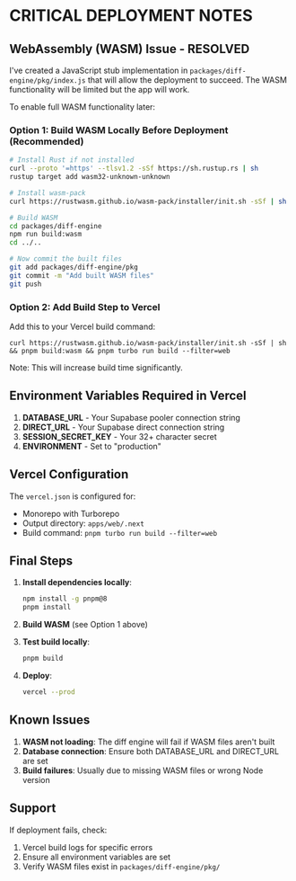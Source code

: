 # CRITICAL DEPLOYMENT NOTES

## WebAssembly (WASM) Issue - RESOLVED

I've created a JavaScript stub implementation in `packages/diff-engine/pkg/index.js` that will allow the deployment to succeed. The WASM functionality will be limited but the app will work.

To enable full WASM functionality later:

### Option 1: Build WASM Locally Before Deployment (Recommended)
```bash
# Install Rust if not installed
curl --proto '=https' --tlsv1.2 -sSf https://sh.rustup.rs | sh
rustup target add wasm32-unknown-unknown

# Install wasm-pack
curl https://rustwasm.github.io/wasm-pack/installer/init.sh -sSf | sh

# Build WASM
cd packages/diff-engine
npm run build:wasm
cd ../..

# Now commit the built files
git add packages/diff-engine/pkg
git commit -m "Add built WASM files"
git push
```

### Option 2: Add Build Step to Vercel
Add this to your Vercel build command:
```
curl https://rustwasm.github.io/wasm-pack/installer/init.sh -sSf | sh && pnpm build:wasm && pnpm turbo run build --filter=web
```

Note: This will increase build time significantly.

## Environment Variables Required in Vercel

1. **DATABASE_URL** - Your Supabase pooler connection string
2. **DIRECT_URL** - Your Supabase direct connection string  
3. **SESSION_SECRET_KEY** - Your 32+ character secret
4. **ENVIRONMENT** - Set to "production"

## Vercel Configuration

The `vercel.json` is configured for:
- Monorepo with Turborepo
- Output directory: `apps/web/.next`
- Build command: `pnpm turbo run build --filter=web`

## Final Steps

1. **Install dependencies locally**:
   ```bash
   npm install -g pnpm@8
   pnpm install
   ```

2. **Build WASM** (see Option 1 above)

3. **Test build locally**:
   ```bash
   pnpm build
   ```

4. **Deploy**:
   ```bash
   vercel --prod
   ```

## Known Issues

1. **WASM not loading**: The diff engine will fail if WASM files aren't built
2. **Database connection**: Ensure both DATABASE_URL and DIRECT_URL are set
3. **Build failures**: Usually due to missing WASM files or wrong Node version

## Support

If deployment fails, check:
1. Vercel build logs for specific errors
2. Ensure all environment variables are set
3. Verify WASM files exist in `packages/diff-engine/pkg/`